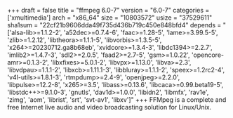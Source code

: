 +++
draft = false
title = "ffmpeg 6.0-7"
version = "6.0-7"
categories = ['xmultimedia']
arch = "x86_64"
size = "10803572"
usize = "37529611"
sha1sum = "22cf21b9606dda49f735d436b719c450e848bfd4"
depends = "['alsa-lib>=1.1.2-2', 'a52dec>=0.7.4-6', 'faac>=1.28-5', 'lame>=3.99.5-5', 'zlib>=1.2.12', 'libtheora>=1.1.1-5', 'libvorbis>=1.3.5-5', 'x264>=20230712.ga8b68eb', 'xvidcore>=1.3.4-3', 'libdc1394>=2.2.7', 'imlib2>=1.4.7-3', 'sdl2>=2.0.5', 'faad2>=2.7-5', 'gsm>=1.0.22', 'opencore-amr>=0.1.3-2', 'libxfixes>=5.0.1-2', 'libvpx>=1.13.0', 'libva>=2.3', 'libvdpau>=1.1.1-2', 'libxcb>=1.11.1-3', 'libbluray>=1.1.1-2', 'speex>=1.2rc2-4', 'v4l-utils>=1.8.1-3', 'rtmpdump>=2.4-9', 'openjpeg>=2.2.0', 'libpulse>=12.2-8', 'x265>=3.5', 'libass>=0.13.6', 'libcaca>=0.99.beta19-5', 'libstdc++>=9.1.0-3', 'gnutls', 'dav1d>=1.0.0', 'libidn2', 'libmfx', 'rav1e', 'zimg', 'aom', 'librist', 'srt', 'svt-av1', 'libxv']"
+++
FFMpeg is a complete and free Internet live audio and video broadcasting solution for Linux/Unix.